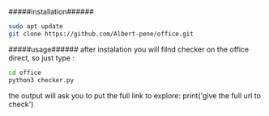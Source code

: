 


#####installation######
```bash
sudo apt update
git clone https://github.com/Albert-pene/office.git
```
#####usage######
 after instalation you will filnd checker on the office direct, so just type :
 
 ```bash
cd office
python3 checker.py
```
the output will ask you to put the full link to explore:
print('give the full url to check')

